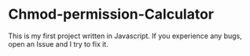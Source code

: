 # Chmod-permission-Calculator
This is my first project written in Javascript.
If you experience any bugs, open an Issue and I try to fix it.

